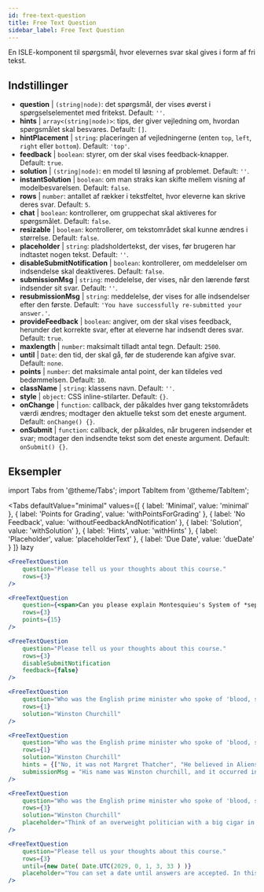 ```yaml
---
id: free-text-question 
title: Free Text Question
sidebar_label: Free Text Question
---
```


En ISLE-komponent til spørgsmål, hvor elevernes svar skal gives i form af fri tekst.

## Indstillinger

* __question__ | `(string|node)`: det spørgsmål, der vises øverst i spørgselselementet med fritekst. Default: `''`.
* __hints__ | `array<(string|node)>`: tips, der giver vejledning om, hvordan spørgsmålet skal besvares. Default: `[]`.
* __hintPlacement__ | `string`: placeringen af vejledningerne (enten `top`, `left`, `right` eller `bottom`). Default: `'top'`.
* __feedback__ | `boolean`: styrer, om der skal vises feedback-knapper. Default: `true`.
* __solution__ | `(string|node)`: en model til løsning af problemet. Default: `''`.
* __instantSolution__ | `boolean`: om man straks kan skifte mellem visning af modelbesvarelsen. Default: `false`.
* __rows__ | `number`: antallet af rækker i tekstfeltet, hvor eleverne kan skrive deres svar. Default: `5`.
* __chat__ | `boolean`: kontrollerer, om gruppechat skal aktiveres for spørgsmålet. Default: `false`.
* __resizable__ | `boolean`: kontrollerer, om tekstområdet skal kunne ændres i størrelse. Default: `false`.
* __placeholder__ | `string`: pladsholdertekst, der vises, før brugeren har indtastet nogen tekst. Default: `''`.
* __disableSubmitNotification__ | `boolean`: kontrollerer, om meddelelser om indsendelse skal deaktiveres. Default: `false`.
* __submissionMsg__ | `string`: meddelelse, der vises, når den lærende først indsender sit svar. Default: `''`.
* __resubmissionMsg__ | `string`: meddelelse, der vises for alle indsendelser efter den første. Default: `'You have successfully re-submitted your answer.'`.
* __provideFeedback__ | `boolean`: angiver, om der skal vises feedback, herunder det korrekte svar, efter at eleverne har indsendt deres svar. Default: `true`.
* __maxlength__ | `number`: maksimalt tilladt antal tegn. Default: `2500`.
* __until__ | `Date`: den tid, der skal gå, før de studerende kan afgive svar. Default: `none`.
* __points__ | `number`: det maksimale antal point, der kan tildeles ved bedømmelsen. Default: `10`.
* __className__ | `string`: klassens navn. Default: `''`.
* __style__ | `object`: CSS inline-stilarter. Default: `{}`.
* __onChange__ | `function`: callback, der påkaldes hver gang tekstområdets værdi ændres; modtager den aktuelle tekst som det eneste argument. Default: `onChange() {}`.
* __onSubmit__ | `function`: callback, der påkaldes, når brugeren indsender et svar; modtager den indsendte tekst som det eneste argument. Default: `onSubmit() {}`.


## Eksempler

import Tabs from '@theme/Tabs';
import TabItem from '@theme/TabItem';

<Tabs
    defaultValue="minimal"
    values={[
        { label: 'Minimal', value: 'minimal' },
        { label: 'Points for Grading', value: 'withPointsForGrading' },
        { label: 'No Feedback', value: 'withoutFeedbackAndNotification' },
        { label: 'Solution', value: 'withSolution' },
        { label: 'Hints', value: 'withHints' },
        { label: 'Placeholder', value: 'placeholderText' },
        { label: 'Due Date', value: 'dueDate' }
    ]}
    lazy
>

<TabItem value="minimal" >

```jsx live
<FreeTextQuestion 
    question="Please tell us your thoughts about this course." 
    rows={3} 
/>
```
</TabItem>

<TabItem value="withPointsForGrading" >

```jsx live
<FreeTextQuestion 
    question={<span>Can you please explain Montesquieu's System of *separation of powers*?</span>} 
    rows={3} 
    points={15}
/>
```

</TabItem>

<TabItem value="withoutFeedbackAndNotification" >

```jsx live
<FreeTextQuestion 
    question="Please tell us your thoughts about this course." 
    rows={3}
    disableSubmitNotification 
    feedback={false}
/>
```

</TabItem>

<TabItem value="withSolution" > 

```jsx live
<FreeTextQuestion 
    question="Who was the English prime minister who spoke of 'blood, sweat and tears'?" 
    rows={1} 
    solution="Winston Churchill" 
/>
```

</TabItem>

<TabItem value="withHints" >

```jsx live
<FreeTextQuestion 
    question="Who was the English prime minister who spoke of 'blood, sweat and tears'?" 
    rows={1} 
    solution="Winston Churchill" 
    hints = {["No, it was not Margret Thatcher", "He believed in Aliens by the way", "His first name was Winston - like the guy in 1984"]}
    submissionMsg = "His name was Winston churchill, and it occurred in a speech given by him to the House of Commons of the Parliament of the United Kingdom on 13 May 1940. The speech is sometimes known by that name"
/>
```

</TabItem>

<TabItem value="placeholderText" >

```jsx live
<FreeTextQuestion 
    question="Who was the English prime minister who spoke of 'blood, sweat and tears'?" 
    rows={3} 
    solution="Winston Churchill" 
    placeholder="Think of an overweight politician with a big cigar in his mouth."
/>
```

</TabItem>

<TabItem value="dueDate" >

```jsx live
<FreeTextQuestion 
    question="Please tell us your thoughts about this course." 
    rows={3} 
    until={new Date( Date.UTC(2029, 0, 1, 3, 33 ) )}
    placeholder="You can set a date until answers are accepted. In this case it is 2020, 1st of January, 3:30 am UTC time."
/>
```

</TabItem>

</Tabs>
